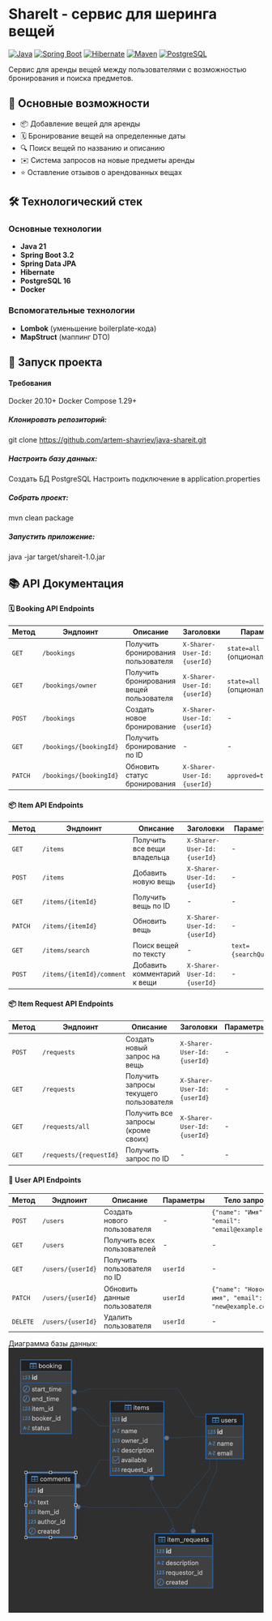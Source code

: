 # ShareIt - сервис для шеринга вещей

[![Java](https://img.shields.io/badge/Java-21-blue)](https://openjdk.org/)
[![Spring Boot](https://img.shields.io/badge/Spring_Boot-3.2-green)](https://spring.io/projects/spring-boot)
[![Hibernate](https://img.shields.io/badge/Hibernate-6.4-lightgrey)](https://hibernate.org/)
[![Maven](https://img.shields.io/badge/Maven-3.9-red)](https://maven.apache.org/)
[![PostgreSQL](https://img.shields.io/badge/PostgreSQL-16-blue)](https://www.postgresql.org/)

Сервис для аренды вещей между пользователями с возможностью бронирования и поиска предметов.

## 📌 Основные возможности

- 📦 Добавление вещей для аренды
- 🗓 Бронирование вещей на определенные даты
- 🔍 Поиск вещей по названию и описанию
- ✉️ Система запросов на новые предметы аренды
- ⭐ Оставление отзывов о арендованных вещах

## 🛠 Технологический стек

### Основные технологии
- **Java 21**
- **Spring Boot 3.2**
- **Spring Data JPA**
- **Hibernate**
- **PostgreSQL 16**
- **Docker**

### Вспомогательные технологии
- **Lombok** (уменьшение boilerplate-кода)
- **MapStruct** (маппинг DTO)

## 🚀 Запуск проекта

#### Требования
Docker 20.10+
Docker Compose 1.29+

##### Клонировать репозиторий:
git clone https://github.com/artem-shavriev/java-shareit.git

##### Настроить базу данных:
Создать БД PostgreSQL
Настроить подключение в application.properties

##### Собрать проект:
mvn clean package

##### Запустить приложение:
java -jar target/shareit-1.0.jar

## 📚 API Документация

#### 🗓 Booking API Endpoints

| Метод  | Эндпоинт | Описание | Заголовки | Параметры |
|--------|----------|----------|-----------|-----------|
| `GET` | `/bookings` | Получить бронирования пользователя | `X-Sharer-User-Id: {userId}` | `state=all` (опционально) |
| `GET` | `/bookings/owner` | Получить бронирования вещей пользователя | `X-Sharer-User-Id: {userId}` | `state=all` (опционально) |
| `POST` | `/bookings` | Создать новое бронирование | `X-Sharer-User-Id: {userId}` | - |
| `GET` | `/bookings/{bookingId}` | Получить бронирование по ID | - | - |
| `PATCH` | `/bookings/{bookingId}` | Обновить статус бронирования | `X-Sharer-User-Id: {userId}` | `approved=true/false` |

#### 📦 Item API Endpoints

| Метод  | Эндпоинт | Описание | Заголовки | Параметры |
|--------|----------|----------|-----------|-----------|
| `GET` | `/items` | Получить все вещи владельца | `X-Sharer-User-Id: {userId}` | - |
| `POST` | `/items` | Добавить новую вещь | `X-Sharer-User-Id: {userId}` | - |
| `GET` | `/items/{itemId}` | Получить вещь по ID | - | - |
| `PATCH` | `/items/{itemId}` | Обновить вещь | `X-Sharer-User-Id: {userId}` | - |
| `GET` | `/items/search` | Поиск вещей по тексту | - | `text={searchQuery}` |
| `POST` | `/items/{itemId}/comment` | Добавить комментарий к вещи | `X-Sharer-User-Id: {userId}` | - |

#### 📦 Item Request API Endpoints

| Метод  | Эндпоинт | Описание | Заголовки | Параметры |
|--------|----------|----------|-----------|-----------|
| `POST` | `/requests` | Создать новый запрос на вещь | `X-Sharer-User-Id: {userId}` | - |
| `GET` | `/requests` | Получить запросы текущего пользователя | `X-Sharer-User-Id: {userId}` | - |
| `GET` | `/requests/all` | Получить все запросы (кроме своих) | `X-Sharer-User-Id: {userId}` | - |
| `GET` | `/requests/{requestId}` | Получить запрос по ID | - | - |

#### 👥 User API Endpoints

| Метод  | Эндпоинт | Описание | Параметры | Тело запроса |
|--------|----------|----------|-----------|--------------|
| `POST` | `/users` | Создать нового пользователя | - | `{"name": "Имя", "email": "email@example.com"}` |
| `GET` | `/users` | Получить всех пользователей | - | - |
| `GET` | `/users/{userId}` | Получить пользователя по ID | `userId` | - |
| `PATCH` | `/users/{userId}` | Обновить данные пользователя | `userId` | `{"name": "Новое имя", "email": "new@example.com"}` |
| `DELETE` | `/users/{userId}` | Удалить пользователя | `userId` | - |

Диаграмма базы данных:
![data base image](/images/share-it-db.png)
